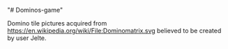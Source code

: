 "# Dominos-game" 

Domino tile pictures acquired from https://en.wikipedia.org/wiki/File:Dominomatrix.svg believed to be created by user Jelte.